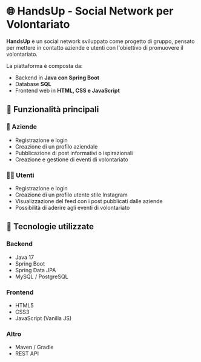 # 🌐 HandsUp - Social Network per Volontariato

**HandsUp** è un social network sviluppato come progetto di gruppo, pensato per mettere in contatto aziende e utenti con l'obiettivo di promuovere il volontariato.

La piattaforma è composta da:

- Backend in **Java con Spring Boot**
- Database **SQL**
- Frontend web in **HTML, CSS e JavaScript**

## 🚀 Funzionalità principali

### 👥 Aziende

- Registrazione e login  
- Creazione di un profilo aziendale  
- Pubblicazione di post informativi o ispirazionali  
- Creazione e gestione di eventi di volontariato  

### 🙋‍♂️ Utenti

- Registrazione e login  
- Creazione di un profilo utente stile Instagram  
- Visualizzazione del feed con i post pubblicati dalle aziende  
- Possibilità di aderire agli eventi di volontariato  

## 🧰 Tecnologie utilizzate

### Backend

- Java 17  
- Spring Boot  
- Spring Data JPA  
- MySQL / PostgreSQL  

### Frontend

- HTML5  
- CSS3  
- JavaScript (Vanilla JS)  

### Altro

- Maven / Gradle  
- REST API  
